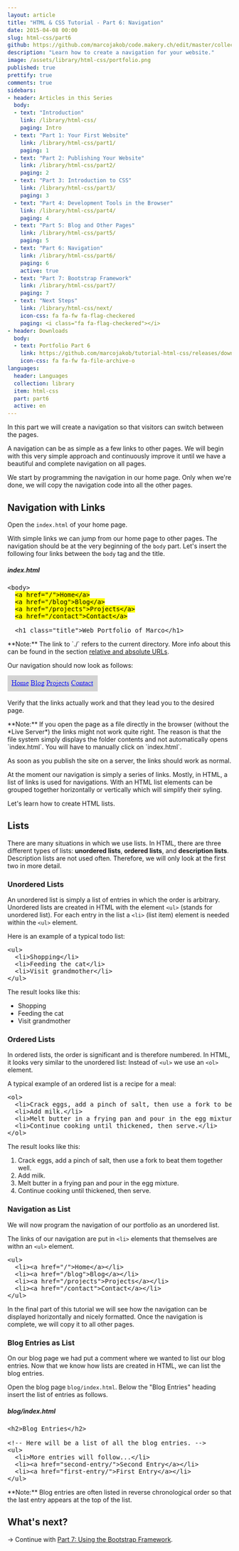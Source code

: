 ```yaml
---
layout: article
title: "HTML & CSS Tutorial - Part 6: Navigation"
date: 2015-04-08 00:00
slug: html-css/part6
github: https://github.com/marcojakob/code.makery.ch/edit/master/collections/library/html-css-en-part6.md
description: "Learn how to create a navigation for your website."
image: /assets/library/html-css/portfolio.png
published: true
prettify: true
comments: true
sidebars:
- header: Articles in this Series
  body:
  - text: "Introduction"
    link: /library/html-css/
    paging: Intro
  - text: "Part 1: Your First Website"
    link: /library/html-css/part1/
    paging: 1
  - text: "Part 2: Publishing Your Website"
    link: /library/html-css/part2/
    paging: 2
  - text: "Part 3: Introduction to CSS"
    link: /library/html-css/part3/
    paging: 3
  - text: "Part 4: Development Tools in the Browser"
    link: /library/html-css/part4/
    paging: 4
  - text: "Part 5: Blog and Other Pages"
    link: /library/html-css/part5/
    paging: 5
  - text: "Part 6: Navigation"
    link: /library/html-css/part6/
    paging: 6
    active: true
  - text: "Part 7: Bootstrap Framework"
    link: /library/html-css/part7/
    paging: 7
  - text: "Next Steps"
    link: /library/html-css/next/
    icon-css: fa fa-fw fa-flag-checkered
    paging: <i class="fa fa-flag-checkered"></i>
- header: Downloads
  body:
  - text: Portfolio Part 6
    link: https://github.com/marcojakob/tutorial-html-css/releases/download/v1.0/portfolio-part6.zip
    icon-css: fa fa-fw fa-file-archive-o
languages:
  header: Languages
  collection: library
  item: html-css
  part: part6
  active: en
---
```


In this part we will create a navigation so that visitors can switch between the pages.

A navigation can be as simple as a few links to other pages. We will begin with this very simple approach and continuously improve it until we have a beautiful and complete navigation on all pages.

We start by programming the navigation in our home page. Only when we're done, we will copy the navigation code into all the other pages.


## Navigation with Links

Open the `index.html` of your home page.

With simple links we can jump from our home page to other pages. The navigation should be at the very beginning of the `body` part. Let's insert the following four links between the `body` tag and the title.


##### index.html

<pre class="prettyprint lang-html">
&lt;body>
  <mark>&lt;a href="/">Home&lt;/a></mark>
  <mark>&lt;a href="/blog">Blog&lt;/a></mark>
  <mark>&lt;a href="/projects">Projects&lt;/a></mark>
  <mark>&lt;a href="/contact">Contact&lt;/a></mark>

  &lt;h1 class="title">Web Portfolio of Marco&lt;/h1>
</pre>

<div class="alert alert-info">
  **Note:** The link to `./` refers to the current directory. More info about this can be found in the section <a class="alert-link" href="/library/html-css/part1#relative-and-absolute-urls">relative and absolute URLs</a>.
</div>

Our navigation should now look as follows:

![Navigation with Links](/assets/library/html-css/part6/navigation-links.png)

Verify that the links actually work and that they lead you to the desired page.

<div class="alert alert-info">
  <p>**Note:** If you open the page as a file directly in the browser (without the *Live Server*) the links might not work quite right. The reason is that the file system simply displays the folder contents and not automatically opens `index.html`. You will have to manually click on `index.html`.</p>
  <p>As soon as you publish the site on a server, the links should work as normal.</p>
</div>

At the moment our navigation is simply a series of links. Mostly, in HTML, a list of links is used for navigations. With an HTML list elements can be grouped together horizontally or vertically which will simplify their syling.

Let's learn how to create HTML lists.


## Lists

There are many situations in which we use lists. In HTML, there are three different types of lists: **unordered lists**, **ordered lists**, and **description lists**. Description lists are not used often. Therefore, we will only look at the first two in more detail.


### Unordered Lists

An unordered list is simply a list of entries in which the order is arbitrary. Unordered lists are created in HTML with the element `<ul>` (stands for unordered list). For each entry in the list a `<li>` (list item) element is needed within the `<ul>` element.

Here is an example of a typical todo list:

<pre class="prettyprint lang-html">
&lt;ul>
  &lt;li>Shopping&lt;/li>
  &lt;li>Feeding the cat&lt;/li>
  &lt;li>Visit grandmother&lt;/li>
&lt;/ul>
</pre>

The result looks like this:

<div class="panel panel-default">
  <div class="panel-body">
    <ul style="margin-bottom: 0">
      <li>Shopping</li>
      <li>Feeding the cat</li>
      <li>Visit grandmother</li>
    </ul>
  </div>
</div>


### Ordered Lists

In ordered lists, the order is significant and is therefore numbered. In HTML, it looks very similar to the unordered list: Instead of `<ul>` we use an `<ol>` element.

A typical example of an ordered list is a recipe for a meal:

<pre class="prettyprint lang-html">
&lt;ol>
  &lt;li>Crack eggs, add a pinch of salt, then use a fork to beat them together well.&lt;/li>
  &lt;li>Add milk.&lt;/li>
  &lt;li>Melt butter in a frying pan and pour in the egg mixture.&lt;/li>
  &lt;li>Continue cooking until thickened, then serve.&lt;/li>
&lt;/ol>
</pre>

The result looks like this:

<div class="panel panel-default">
  <div class="panel-body">
    <ol style="margin-bottom: 0">
      <li>Crack eggs, add a pinch of salt, then use a fork to beat them together well.</li>
      <li>Add milk.</li>
      <li>Melt butter in a frying pan and pour in the egg mixture.</li>
      <li>Continue cooking until thickened, then serve.</li>
    </ol>
  </div>
</div>


### Navigation as List

We will now program the navigation of our portfolio as an unordered list.

The links of our navigation are put in `<li>` elements that themselves are withn an `<ul>` element.

<pre class="prettyprint lang-html">
&lt;ul>
  &lt;li>&lt;a href="/">Home&lt;/a>&lt;/li>
  &lt;li>&lt;a href="/blog">Blog&lt;/a>&lt;/li>
  &lt;li>&lt;a href="/projects">Projects&lt;/a>&lt;/li>
  &lt;li>&lt;a href="/contact">Contact&lt;/a>&lt;/li>
&lt;/ul>
</pre>

In the final part of this tutorial we will see how the navigation can be displayed horizontally and nicely formatted. Once the navigation is complete, we will copy it to all other pages.


### Blog Entries as List

On our blog page we had put a comment where we wanted to list our blog entries. Now that we know how lists are created in HTML, we can list the blog entries.

Open the blog page `blog/index.html`. Below the "Blog Entries" heading insert the list of entries as follows.


##### blog/index.html

<pre class="prettyprint lang-html">
&lt;h2>Blog Entries&lt;/h2>

&lt;!-- Here will be a list of all the blog entries. -->
&lt;ul>
  &lt;li>More entries will follow...&lt;/li>
  &lt;li>&lt;a href="second-entry/">Second Entry&lt;/a>&lt;/li>
  &lt;li>&lt;a href="first-entry/">First Entry&lt;/a>&lt;/li>
&lt;/ul>
</pre>

<div class="alert alert-info">
  **Note:** Blog entries are often listed in reverse chronological order so that the last entry appears at the top of the list.
</div>


## What's next?

&rarr; Continue with [Part 7: Using the Bootstrap Framework](/library/html-css/part7/).
